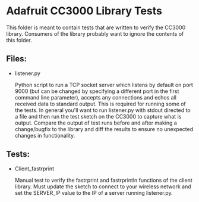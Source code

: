Adafruit CC3000 Library Tests
=============================

This folder is meant to contain tests that are written to verify the CC3000 library.  Consumers
of the library probably want to ignore the contents of this folder.

Files:
------

-	listener.py
	
	Python script to run a TCP socket server which listens by default on port 9000 (but can be
	changed by specifying a different port in the first command line parameter), accepts any
	connections and echos all received data to standard output.  This is required for running some
	of the tests.  In general you'll want to run listener.py with stdout directed to a file and then
	run the test sketch on the CC3000 to capture what is output.  Compare the output of test runs
	before and after making a change/bugfix to the library and diff the results to ensure no
	unexpected changes in functionality.

Tests:
------

-	Client\_fastrprint

	Manual test to verify the fastrprint and fastrprintln functions of the client library.  Must
	update the sketch to connect to your wireless network and set the SERVER_IP value to the IP
	of a server running listener.py.